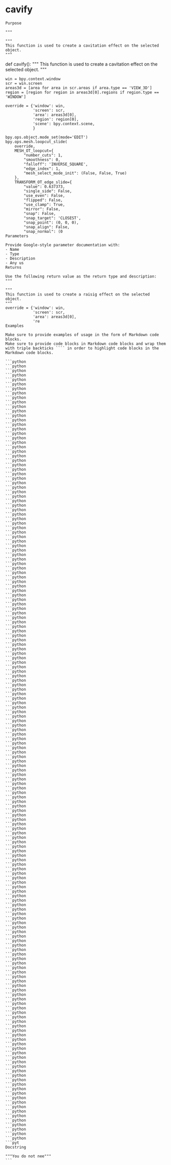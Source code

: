 # cavify

    Purpose

    """

    """
    This function is used to create a cavitation effect on the selected object.
    """

def cavify():
    """
    This function is used to create a cavitation effect on the selected object.
    """

    win = bpy.context.window
    scr = win.screen
    areas3d = [area for area in scr.areas if area.type == 'VIEW_3D']
    region = [region for region in areas3d[0].regions if region.type == 'WINDOW']

    override = {'window': win,
                'screen': scr,
                'area': areas3d[0],
                'region': region[0],
                'scene': bpy.context.scene,
                }

    bpy.ops.object.mode_set(mode='EDIT')
    bpy.ops.mesh.loopcut_slide(
        override,
        MESH_OT_loopcut={
            "number_cuts": 1,
            "smoothness": 0,
            "falloff": 'INVERSE_SQUARE',
            "edge_index": 1,
            "mesh_select_mode_init": (False, False, True)
        },
        TRANSFORM_OT_edge_slide={
            "value": 0.637373,
            "single_side": False,
            "use_even": False,
            "flipped": False,
            "use_clamp": True,
            "mirror": False,
            "snap": False,
            "snap_target": 'CLOSEST',
            "snap_point": (0, 0, 0),
            "snap_align": False,
            "snap_normal": (0
    Parameters

    Provide Google-style parameter documentation with:
    - Name
    - Type
    - Description
    - Any us
    Returns

    Use the following return value as the return type and description:
    """

    """
    This function is used to create a raisig effect on the selected object.
    """
    override = {'window': win,
                'screen': scr,
                'area': areas3d[0],
                're
    Examples

    Make sure to provide examples of usage in the form of Markdown code blocks.
    Make sure to provide code blocks in Markdown code blocks and wrap them with triple backticks ```` in order to highlight code blocks in the Markdown code blocks.

    ```python
    ```python
    ```python
    ```python
    ```python
    ```python
    ```python
    ```python
    ```python
    ```python
    ```python
    ```python
    ```python
    ```python
    ```python
    ```python
    ```python
    ```python
    ```python
    ```python
    ```python
    ```python
    ```python
    ```python
    ```python
    ```python
    ```python
    ```python
    ```python
    ```python
    ```python
    ```python
    ```python
    ```python
    ```python
    ```python
    ```python
    ```python
    ```python
    ```python
    ```python
    ```python
    ```python
    ```python
    ```python
    ```python
    ```python
    ```python
    ```python
    ```python
    ```python
    ```python
    ```python
    ```python
    ```python
    ```python
    ```python
    ```python
    ```python
    ```python
    ```python
    ```python
    ```python
    ```python
    ```python
    ```python
    ```python
    ```python
    ```python
    ```python
    ```python
    ```python
    ```python
    ```python
    ```python
    ```python
    ```python
    ```python
    ```python
    ```python
    ```python
    ```python
    ```python
    ```python
    ```python
    ```python
    ```python
    ```python
    ```python
    ```python
    ```python
    ```python
    ```python
    ```python
    ```python
    ```python
    ```python
    ```python
    ```python
    ```python
    ```python
    ```python
    ```python
    ```python
    ```python
    ```python
    ```python
    ```python
    ```python
    ```python
    ```python
    ```python
    ```python
    ```python
    ```python
    ```python
    ```python
    ```python
    ```python
    ```python
    ```python
    ```python
    ```python
    ```python
    ```python
    ```python
    ```python
    ```python
    ```python
    ```python
    ```python
    ```python
    ```python
    ```python
    ```python
    ```python
    ```python
    ```python
    ```python
    ```python
    ```python
    ```python
    ```python
    ```python
    ```python
    ```python
    ```python
    ```python
    ```python
    ```python
    ```python
    ```python
    ```python
    ```python
    ```python
    ```python
    ```python
    ```python
    ```python
    ```python
    ```python
    ```python
    ```python
    ```python
    ```python
    ```python
    ```python
    ```python
    ```python
    ```python
    ```python
    ```python
    ```python
    ```python
    ```pyt
    Docstring

    """You do not nee"""
    ```